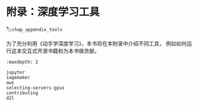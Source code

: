 # 附录：深度学习工具
:label:`chap_appendix_tools`

为了充分利用《动手学深度学习》，本书将在本附录中介绍不同工具，
例如如何运行这本交互式开源书籍和为本书做贡献。

```toc
:maxdepth: 2

jupyter
sagemaker
aws
selecting-servers-gpus
contributing
d2l
```
